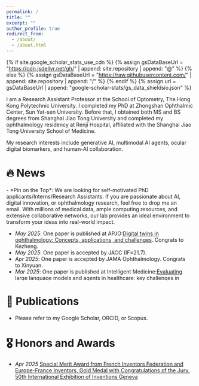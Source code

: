 ```yaml
---
permalink: /
title: ""
excerpt: ""
author_profile: true
redirect_from: 
  - /about/
  - /about.html
---
```


{% if site.google_scholar_stats_use_cdn %}
{% assign gsDataBaseUrl = "https://cdn.jsdelivr.net/gh/" | append: site.repository | append: "@" %}
{% else %}
{% assign gsDataBaseUrl = "https://raw.githubusercontent.com/" | append: site.repository | append: "/" %}
{% endif %}
{% assign url = gsDataBaseUrl | append: "google-scholar-stats/gs_data_shieldsio.json" %}

<span class='anchor' id='about-me'></span>

I am a Research Assistant Professor at the School of Optometry, The Hong Kong Polytechnic University. I completed my PhD at Zhongshan Ophthalmic Center, Sun Yat-sen University. Before that, I obtained both MS and BS degrees from Shanghai Jiao Tong University and completed my ophthalmology residency at Renji Hospital, affiliated with the Shanghai Jiao Tong University School of Medicine.

My research interests include generative AI, multimodal AI agents, ocular digital biomarkers, and human-AI collaboration.

# 🔥 News
<div style="max-height: 250px; overflow-y: auto; padding-right: 10px;">
- *Pin on the Top*: We are looking for self-motivated PhD applicants/Interns/Research Assistants. If you are passionate about AI, digital innovation, or ophthalmology research, feel free to drop me an email. With millions of medical data, ample computing resources, and extensive collaborative networks, our lab provides an ideal environment to transform your ideas into real-world impact.

- *May 2025*: One paper is published at APJO:[Digital twins in ophthalmology: Concepts, applications, and challenges](https://www.sciencedirect.com/science/article/pii/S2162098925000726?via%3Dihub). Congrats to Kezheng.
- *May 2025*: One paper is accepted by JACC (IF=21.7).
- *Apr 2025*: One paper is accepted by JAMA Ophthalmology. Congrats to Xinyuan.
- *Mar 2025*: One paper is published at Intelligent Medicine:[Evaluating large language models and agents in healthcare: key challenges in clinical applications](https://www.sciencedirect.com/science/article/pii/S2667102625000294). Congrats to Xiaolan.
- *Jan 2025*: One paper is published at International Journal of Surgery (IF=12.5):[Retinal oculomics and risk of incident aortic aneurysm and aortic adverse events: a population-based cohort study](https://www.sciencedirect.com/science/article/pii/S2667102625000294).
- *Jan 2025*: One paper is published at Heart and was interviewed by 90 medias globally [Retinal vascular fingerprints predict incident stroke: findings from the UK Biobank cohort study](https://heart.bmj.com/content/111/7/306.abstract). Big congrats to Mayi.
- *Dec 2024*: Two papers published at JMIR. Big congrats to Xiaolan and Ziwei.
- *Oct 2024*: One paper is published by MICCAI: [Fundus2Video: Cross-Modal Angiography Video Generation from Static Fundus Photography with Clinical Knowledge Guidance](https://doi.org/10.1007/978-3-031-72378-0_64). Congrats to Weiyi.
- *Oct 2024*: One paper is published at Nature Communication: [GWAS-by-subtraction reveals an IOP-independent component of primary open angle glaucoma](https://www.nature.com/articles/s41467-024-53331-0)
- *Jun 2024*: Two papers got accepted by BJO. Congrats to Xiaolan and Pusheng.
- *May 2024*: One paper published at npj Digit. Med.(IF=15.3). [FFA-GPT: an automated pipeline for fundus fluorescein angiography interpretation and question-answer](https://www.nature.com/articles/s41746-024-01101-z) Congrats to Xiaolan.
- *Feb 2024*: One paper published at npj Digit. Med.(IF=15.3). [Translating color fundus photography to indocyanine green angiography using deep-learning for age-related macular degeneration screening](https://www.nature.com/articles/s41746-024-01018-7) Congrats to Ruoyu.

</div>


# 📝 Publications 

-  Please refer to my Google Scholar, ORCID, or Scopus.


# 🎖 Honors and Awards
- *Apr 2025* [Special Merit Award from French Inventors Federation and Europe-France Inventors, Gold Medal with Congratulations of the Jury, 50th International Exhibition of Inventions Geneva](https://www.polyu.edu.hk/media/media-releases/2025/0413_polyu-wins-36-accolades-at-international-exhibition-of-inventions-geneva/)

